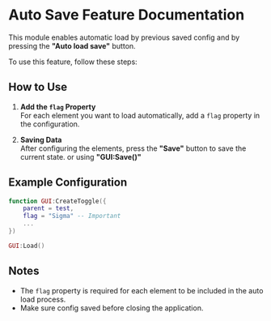 # Auto Save Feature Documentation

This module enables automatic load by previous saved config and by pressing the **"Auto load save"** button. 

To use this feature, follow these steps:

## How to Use

1. **Add the `flag` Property**  
    For each element you want to load automatically, add a `flag` property in the configuration.

2. **Saving Data**  
    After configuring the elements, press the **"Save"** button to save the current state. or using **"GUI:Save()"**

## Example Configuration

```lua
function GUI:CreateToggle({
    parent = test,
    flag = "Sigma" -- Important
    ...
})

GUI:Load()
```

## Notes

- The `flag` property is required for each element to be included in the auto load process.
- Make sure config saved before closing the application.
